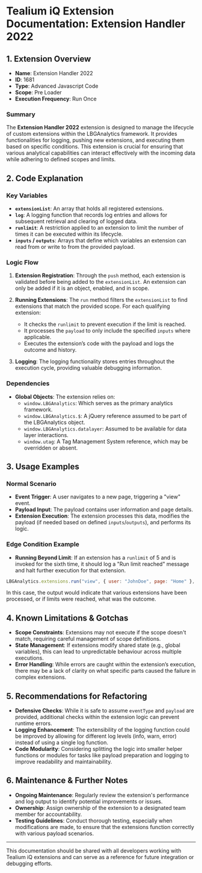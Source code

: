 # Tealium iQ Extension Documentation: Extension Handler 2022

## 1. Extension Overview

- **Name**: Extension Handler 2022
- **ID**: 1681
- **Type**: Advanced Javascript Code
- **Scope**: Pre Loader
- **Execution Frequency**: Run Once

### Summary
The **Extension Handler 2022** extension is designed to manage the lifecycle of custom extensions within the LBGAnalytics framework. It provides functionalities for logging, pushing new extensions, and executing them based on specific conditions. This extension is crucial for ensuring that various analytical capabilities can interact effectively with the incoming data while adhering to defined scopes and limits.

## 2. Code Explanation

### Key Variables
- **`extensionList`**: An array that holds all registered extensions.
- **`log`**: A logging function that records log entries and allows for subsequent retrieval and clearing of logged data.
- **`runlimit`**: A restriction applied to an extension to limit the number of times it can be executed within its lifecycle.
- **`inputs` / `outputs`**: Arrays that define which variables an extension can read from or write to from the provided payload.

### Logic Flow
1. **Extension Registration**: Through the `push` method, each extension is validated before being added to the `extensionList`. An extension can only be added if it is an object, enabled, and in scope.
  
2. **Running Extensions**: The `run` method filters the `extensionList` to find extensions that match the provided scope. For each qualifying extension:
   - It checks the `runlimit` to prevent execution if the limit is reached.
   - It processes the `payload` to only include the specified `inputs` where applicable.
   - Executes the extension’s code with the payload and logs the outcome and history.

3. **Logging**: The logging functionality stores entries throughout the execution cycle, providing valuable debugging information.

### Dependencies
- **Global Objects**: The extension relies on:
  - `window.LBGAnalytics`: Which serves as the primary analytics framework.
  - `window.LBGAnalytics.$`: A jQuery reference assumed to be part of the LBGAnalytics object.
  - `window.LBGAnalytics.datalayer`: Assumed to be available for data layer interactions.
  - `window.utag`: A Tag Management System reference, which may be overridden or absent.

## 3. Usage Examples

### Normal Scenario
- **Event Trigger**: A user navigates to a new page, triggering a "view" event.
- **Payload Input**: The payload contains user information and page details.
- **Extension Execution**: The extension processes this data, modifies the payload (if needed based on defined `inputs`/`outputs`), and performs its logic.

### Edge Condition Example
- **Running Beyond Limit**: If an extension has a `runlimit` of 5 and is invoked for the sixth time, it should log a "Run limit reached" message and halt further execution for that extension.

```javascript
LBGAnalytics.extensions.run("view", { user: "JohnDoe", page: "Home" }, "Pre Loader");
```

In this case, the output would indicate that various extensions have been processed, or if limits were reached, what was the outcome.

## 4. Known Limitations & Gotchas

- **Scope Constraints**: Extensions may not execute if the scope doesn't match, requiring careful management of scope definitions.
- **State Management**: If extensions modify shared state (e.g., global variables), this can lead to unpredictable behaviour across multiple executions.
- **Error Handling**: While errors are caught within the extension’s execution, there may be a lack of clarity on what specific parts caused the failure in complex extensions.

## 5. Recommendations for Refactoring

- **Defensive Checks**: While it is safe to assume `eventType` and `payload` are provided, additional checks within the extension logic can prevent runtime errors.
- **Logging Enhancement**: The extensibility of the logging function could be improved by allowing for different log levels (info, warn, error) instead of using a single log function.
- **Code Modularity**: Considering splitting the logic into smaller helper functions or modules for tasks like payload preparation and logging to improve readability and maintainability.

## 6. Maintenance & Further Notes

- **Ongoing Maintenance**: Regularly review the extension's performance and log output to identify potential improvements or issues.
- **Ownership**: Assign ownership of the extension to a designated team member for accountability.
- **Testing Guidelines**: Conduct thorough testing, especially when modifications are made, to ensure that the extensions function correctly with various payload scenarios.

--- 

This documentation should be shared with all developers working with Tealium iQ extensions and can serve as a reference for future integration or debugging efforts.